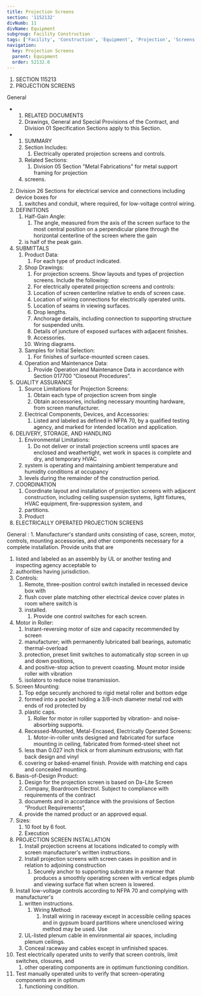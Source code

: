 ```yaml
---
title: Projection Screens
section: '1152132'
divNumb: 11
divName: Equipment
subgroup: Facility Construction
tags: ['Facility', 'Construction', 'Equipment', 'Projection', 'Screens']
navigation:
  key: Projection Screens
  parent: Equipment
  order: 52132.0
---
```


   1. SECTION 115213
   1. PROJECTION SCREENS

General

* 
	1. RELATED DOCUMENTS
   1. Drawings, General and Special Provisions of the Contract, and Division 01 Specification
Sections apply to this Section.

* 
	1. SUMMARY
   1. Section Includes:
      1. Electrically operated projection screens and controls.
   1. Related Sections:
      1. Division 05 Section "Metal Fabrications" for metal support framing for projection
   1. screens.
2. Division 26 Sections for electrical service and connections including device boxes for
   1. switches and conduit, where required, for low-voltage control wiring.
4. DEFINITIONS
   1. Half-Gain Angle:
      1. The angle, measured from the axis of the screen surface to the most central
position on a perpendicular plane through the horizontal centerline of the screen where the gain
   1. is half of the peak gain.
5. SUBMITTALS
   1. Product Data:
      1. For each type of product indicated.
   1. Shop Drawings:
      1. For projection screens. Show layouts and types of projection screens. Include
the following:
      1. For electrically operated projection screens and controls:
      1. Location of screen centerline relative to ends of screen case.
      1. Location of wiring connections for electrically operated units.
      1. Location of seams in viewing surfaces.
      1. Drop lengths.
      1. Anchorage details, including connection to supporting structure for suspended
units.
      1. Details of juncture of exposed surfaces with adjacent finishes.
      1. Accessories.
      1. Wiring diagrams.
   1. Samples for Initial Selection:
      1. For finishes of surface-mounted screen cases.
   1. Operation and Maintenance Data:
      1. Provide Operation and Maintenance Data in accordance with
Section 017700 “Closeout Procedures”.
6. QUALITY ASSURANCE
   1. Source Limitations for Projection Screens:
      1. Obtain each type of projection screen from single
      1. Obtain accessories, including necessary mounting hardware, from screen
manufacturer.
   1. Electrical Components, Devices, and Accessories:
      1. Listed and labeled as defined in NFPA 70,
by a qualified testing agency, and marked for intended location and application.
7. DELIVERY, STORAGE, AND HANDLING
   1. Environmental Limitations:
      1. Do not deliver or install projection screens until spaces are
enclosed and weathertight, wet work in spaces is complete and dry, and temporary HVAC
   1. system is operating and maintaining ambient temperature and humidity conditions at occupancy
   1. levels during the remainder of the construction period.
8. COORDINATION
   1. Coordinate layout and installation of projection screens with adjacent construction, including
ceiling suspension systems, light fixtures, HVAC equipment, fire-suppression system, and
   1. partitions.
   1. Product
1. ELECTRICALLY OPERATED PROJECTION SCREENS

General
:
      1. Manufacturer's standard units consisting of case, screen, motor, controls, mounting
accessories, and other components necessary for a complete installation. Provide units that are
   1. listed and labeled as an assembly by UL or another testing and inspecting agency acceptable to
   1. authorities having jurisdiction.
1. Controls:
      1. Remote, three-position control switch installed in recessed device box with
   1. flush cover plate matching other electrical device cover plates in room where switch is
   1. installed.
      1. Provide one control switches for each screen.
2. Motor in Roller:
      1. Instant-reversing motor of size and capacity recommended by screen
   1. manufacturer; with permanently lubricated ball bearings, automatic thermal-overload
   1. protection, preset limit switches to automatically stop screen in up and down positions,
   1. and positive-stop action to prevent coasting. Mount motor inside roller with vibration
   1. isolators to reduce noise transmission.
3. Screen Mounting:
      1. Top edge securely anchored to rigid metal roller and bottom edge
   1. formed into a pocket holding a 3/8-inch diameter metal rod with ends of rod protected by
   1. plastic caps.
      1. Roller for motor in roller supported by vibration- and noise-absorbing supports.
   1. Recessed-Mounted, Metal-Encased, Electrically Operated Screens:
      1. Motor-in-roller units
designed and fabricated for surface mounting in ceiling, fabricated from formed-steel sheet not
   1. less than 0.027 inch thick or from aluminum extrusions; with flat back design and vinyl
   1. covering or baked-enamel finish. Provide with matching end caps and concealed mounting.
1. Basis-of-Design Product:
      1. Design for the projection screen is based on Da-Lite Screen
   1. Company, Boardroom Electrol. Subject to compliance with requirements of the contract
   1. documents and in accordance with the provisions of Section “Product Requirements”,
   1. provide the named product or an approved equal.
2. Sizes:
      1. 10 foot by 6 foot.
   1. Execution
1. PROJECTION SCREEN INSTALLATION
   1. Install projection screens at locations indicated to comply with screen manufacturer's written
instructions.
   1. Install projection screens with screen cases in position and in relation to adjoining construction
      1. Securely anchor to supporting substrate in a manner that produces a smoothly
operating screen with vertical edges plumb and viewing surface flat when screen is lowered.
1. Install low-voltage controls according to NFPA 70 and complying with manufacturer's
   1. written instructions.
      1. Wiring Method:
         1. Install wiring in raceway except in accessible ceiling spaces and
in gypsum board partitions where unenclosed wiring method may be used. Use
   1. UL-listed plenum cable in environmental air spaces, including plenum ceilings.
   1. Conceal raceway and cables except in unfinished spaces.
2. Test electrically operated units to verify that screen controls, limit switches, closures, and
   1. other operating components are in optimum functioning condition.
3. Test manually operated units to verify that screen-operating components are in optimum
   1. functioning condition.

